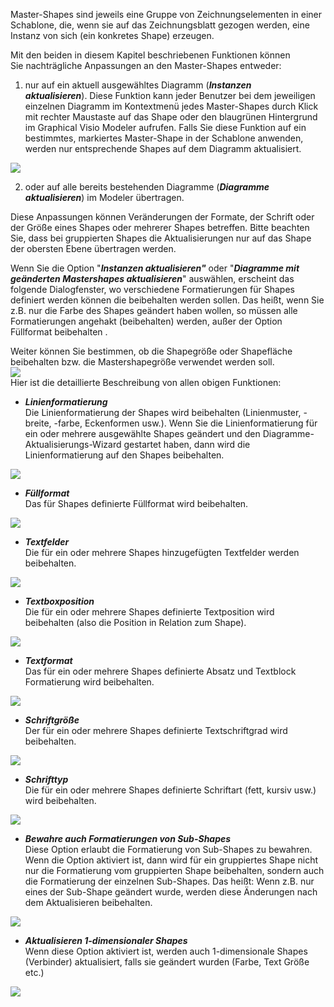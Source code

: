 

Master-Shapes sind jeweils eine Gruppe von Zeichnungselementen in einer
Schablone, die, wenn sie auf das Zeichnungsblatt gezogen werden, eine
Instanz von sich (ein konkretes Shape) erzeugen. 

Mit den beiden in diesem Kapitel beschriebenen Funktionen können
Sie nachträgliche Anpassungen an den Master-Shapes entweder:   
1) nur auf ein aktuell ausgewähltes Diagramm (***Instanzen
aktualisieren***). Diese Funktion kann jeder Benutzer bei dem jeweiligen
einzelnen Diagramm im Kontextmenü jedes Master-Shapes durch Klick mit
rechter Maustaste auf das Shape oder den blaugrünen Hintergrund im
Graphical Visio Modeler aufrufen. Falls Sie diese Funktion auf ein
bestimmtes, markiertes Master-Shape in der Schablone anwenden,
werden nur entsprechende Shapes auf dem Diagramm aktualisiert.

![](//images.ctfassets.net/utx1h0gfm1om/2TOTEobLZYm8s62gWUWimI/511f5fbd0d0ff99caf4a873eb0fc56cc/1018815.png)

2) oder auf alle bereits bestehenden Diagramme (***Diagramme
aktualisieren***) im Modeler übertragen. 

Diese Anpassungen können Veränderungen der Formate, der Schrift oder der
Größe eines Shapes oder mehrerer Shapes betreffen. Bitte beachten Sie,
dass bei gruppierten Shapes die Aktualisierungen nur auf das Shape der
obersten Ebene übertragen werden. 

Wenn Sie die Option "***Instanzen aktualisieren"*** oder "***Diagramme
mit geänderten Mastershapes aktualisieren***" auswählen, erscheint das
folgende Dialogfenster, wo verschiedene Formatierungen für Shapes
definiert werden können die beibehalten werden sollen. Das heißt, wenn
Sie z.B. nur die Farbe des Shapes geändert haben wollen, so müssen alle
Formatierungen angehakt (beibehalten) werden, außer der Option
Füllformat beibehalten .

Weiter können Sie bestimmen, ob die Shapegröße oder Shapefläche
beibehalten bzw. die Mastershapegröße verwendet werden soll.  
![](//images.ctfassets.net/utx1h0gfm1om/ijjSG7JZw4S0aYKcIoCuQ/5ba20688d358ee5cf6b0ecfb67299159/1017250.png)  
Hier ist die detaillierte Beschreibung von allen obigen Funktionen:

-   ***Linienformatierung***  
    Die Linienformatierung der Shapes wird beibehalten (Linienmuster,
    -breite, -farbe, Eckenformen usw.). Wenn Sie die Linienformatierung
    für ein oder mehrere ausgewählte Shapes geändert und den
    Diagramme-Aktualisierungs-Wizard gestartet haben, dann wird die
    Linienformatierung auf den Shapes beibehalten. 

![](//images.ctfassets.net/utx1h0gfm1om/6zvzb2Zk2Ig4kayqyeIMcS/e0729c52b16e2235cfbcf720eb29276d/1017251.png)

-   ***Füllformat***  
    Das für Shapes definierte Füllformat wird beibehalten. 

![](//images.ctfassets.net/utx1h0gfm1om/3rm66mxUZqII6euGcsAOKm/589448d3002d8c85574432e796e87b07/1017252.png)

-   ***Textfelder***  
    Die für ein oder mehrere Shapes hinzugefügten Textfelder werden
    beibehalten.

![](//images.ctfassets.net/utx1h0gfm1om/1VVaArhwK8AUsucKS2QuC0/53d89701aa6ecd50e18794a86725bfe9/1017245.png)

-   ***Textboxposition***  
    Die für ein oder mehrere Shapes definierte Textposition wird
    beibehalten (also die Position in Relation zum Shape).

![](//images.ctfassets.net/utx1h0gfm1om/1BGrJQb8SYKisCKcuSwaEG/4d6af95a33d7f437bed78fdee2cd959b/1017246.png)

-   ***Textformat***  
    Das für ein oder mehrere Shapes definierte Absatz und Textblock
    Formatierung wird beibehalten. 

![](//images.ctfassets.net/utx1h0gfm1om/3BjAlwiPmEE8k2o2gmMaAW/90ddf544ff652db7dae47a450d1e2ae9/1017247.png)

-   ***Schriftgröße***  
    Der für ein oder mehrere Shapes definierte Textschriftgrad wird
    beibehalten.

![](//images.ctfassets.net/utx1h0gfm1om/63XtjiKofK4CAAY6EcQkuS/8c7e6f4e443fd5d8f631ad3adb176555/1017248.png)

-   ***Schrifttyp***  
    Die für ein oder mehrere Shapes definierte Schriftart (fett, kursiv
    usw.) wird beibehalten. 

![](//images.ctfassets.net/utx1h0gfm1om/6mUrXPEwfYmIooaYqoY0Qu/238b0ef0cf5c5cf5ca232eece75c07b3/1017254.png)

-   ***Bewahre auch Formatierungen von Sub-Shapes***  
    Diese Option erlaubt die Formatierung von Sub-Shapes zu bewahren.
    Wenn die Option aktiviert ist, dann wird für ein gruppiertes Shape
    nicht nur die Formatierung vom gruppierten Shape beibehalten,
    sondern auch die Formatierung der einzelnen Sub-Shapes. Das heißt:
    Wenn z.B. nur eines der Sub-Shape geändert wurde, werden diese
    Änderungen nach dem Aktualisieren beibehalten.

![](//images.ctfassets.net/utx1h0gfm1om/2b7PL3m4EYQQQAQY8yscmK/cc3d6168bc682cb01c4dc8a032c5c18d/1017255.png)

-   ***Aktualisieren 1-dimensionaler Shapes***  
    Wenn diese Option aktiviert ist, werden auch 1-dimensionale Shapes
    (Verbinder) aktualisiert, falls sie geändert wurden (Farbe, Text
    Größe etc.) 

![](//images.ctfassets.net/utx1h0gfm1om/N8gQcqAuQKiso0KMmw4oM/c5dd40126481d5230ae6ed60cab73efa/1017256.png)

